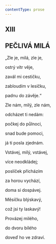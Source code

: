 ```yaml
---
contentType: prose
---
```


## XIII  

## PEČLIVÁ MILÁ

„Zle je, milá, zle je,  

ostrý vítr věje,

zavál mi cestičku,

zabloudím v lesíčku,

padnu do závěje.“

Zle nám, milý, zle nám,

odcházet ti nedám:

počkej do půlnoci,

snad bude pomoci,

já ti posla zjednám.

Vstávej, milý, vstávej,

více neodkládej;

poslíček přicházím

za horou vychází,

doma si dospávej.

Měsíčku blýskavý,

což jsi ty laskavý!

Provázej milého,

do dvoru bílého

doveď ho ve zdraví.
